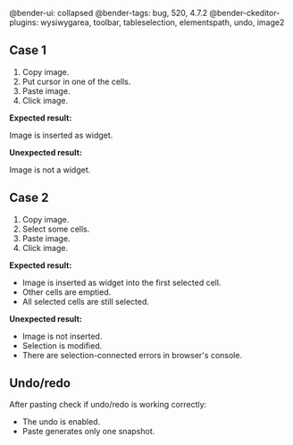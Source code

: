 @bender-ui: collapsed
@bender-tags: bug, 520, 4.7.2
@bender-ckeditor-plugins: wysiwygarea, toolbar, tableselection, elementspath, undo, image2

## Case 1

1. Copy image.
2. Put cursor in one of the cells.
3. Paste image.
4. Click image.

**Expected result:**

Image is inserted as widget.

**Unexpected result:**

Image is not a widget.


## Case 2

1. Copy image.
2. Select some cells.
3. Paste image.
4. Click image.

**Expected result:**

* Image is inserted as widget into the first selected cell.
* Other cells are emptied.
* All selected cells are still selected.

**Unexpected result:**

* Image is not inserted.
* Selection is modified.
* There are selection-connected errors in browser's console.

## Undo/redo

After pasting check if undo/redo is working correctly:

* The undo is enabled.
* Paste generates only one snapshot.
